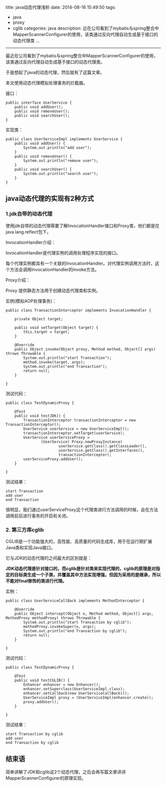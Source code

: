 title: java动态代理浅析
date: 2014-08-16 15:49:50
tags:
- java
- proxy
- cglib
categories: java
description: 近在公司看到了mybatis与spring整合中MapperScannerConfigurer的使用，该类通过反向代理自动生成基于接口的动态代理类 ...

-------------

最近在公司看到了mybatis与spring整合中MapperScannerConfigurer的使用，该类通过反向代理自动生成基于接口的动态代理类。

于是想起了java的动态代理，然后就有了这篇文章。

本文使用动态代理模拟处理事务的拦截器。

接口：

    public interface UserService {
        public void addUser();
        public void removeUser();
        public void searchUser();
    }
    
实现类：    

    public class UserServiceImpl implements UserService {
        public void addUser() {
            System.out.println("add user");
        }
        public void removeUser() {
            System.out.println("remove user");
        }
        public void searchUser() {
            System.out.println("search user");
        }
    }

## java动态代理的实现有2种方式 ##

### 1.jdk自带的动态代理 ###

使用jdk自带的动态代理需要了解InvocationHandler接口和Proxy类，他们都是在java.lang.reflect包下。

InvocationHandler介绍：

InvocationHandler是代理实例的调用处理程序实现的接口。

每个代理实例都具有一个关联的InvocationHandler。对代理实例调用方法时，这个方法会调用InvocationHandler的invoke方法。

Proxy介绍：

Proxy 提供静态方法用于创建动态代理类和实例。

实例(模拟AOP处理事务)：

    public class TransactionInterceptor implements InvocationHandler {

        private Object target;
    
        public void setTarget(Object target) {
            this.target = target;
        }
        
        @Override
        public Object invoke(Object proxy, Method method, Object[] args) throws Throwable {
            System.out.println("start Transaction");
	        method.invoke(target, args);
	        System.out.println("end Transaction");
            return null;
        }

    }
    
测试代码：

    public class TestDynamicProxy {

	    @Test
	    public void testJDK() {
	        TransactionInterceptor transactionInterceptor = new TransactionInterceptor();
	        UserService userService = new UserServiceImpl();
	        transactionInterceptor.setTarget(userService);
	        UserService userServiceProxy =
	                (UserService) Proxy.newProxyInstance(
	                        userService.getClass().getClassLoader(),
	                        userService.getClass().getInterfaces(),
	                        transactionInterceptor);
	        userServiceProxy.addUser();
	    }

	}
    
测试结果：

    start Transaction
	add user
	end Transaction

很明显，我们通过userServiceProxy这个代理类进行方法调用的时候，会在方法调用前后进行事务的开启和关闭。

### 2. 第三方库cglib ###

CGLIB是一个功能强大的，高性能、高质量的代码生成库，用于在运行期扩展Java类和实现Java接口。 

它与JDK的动态代理的之间最大的区别就是：

**JDK动态代理是针对接口的，而cglib是针对类来实现代理的，cglib的原理是对指定的目标类生成一个子类，并覆盖其中方法实现增强，但因为采用的是继承，所以不能对final修饰的类进行代理。**

实例：

	public class UserServiceCallBack implements MethodInterceptor {
	
	    @Override
	    public Object intercept(Object o, Method method, Object[] args, MethodProxy methodProxy) throws Throwable {
	        System.out.println("start Transaction by cglib");
	        methodProxy.invokeSuper(o, args);
	        System.out.println("end Transaction by cglib");
	        return null;
	    }
	
	}

测试代码：

	public class TestDynamicProxy {
	
	    @Test
	    public void testCGLIB() {
	        Enhancer enhancer = new Enhancer();
	        enhancer.setSuperclass(UserServiceImpl.class);
	        enhancer.setCallback(new UserServiceCallBack());
	        UserServiceImpl proxy = (UserServiceImpl)enhancer.create();
	        proxy.addUser();
	    }
	
	}

测试结果：

	start Transaction by cglib
	add user
	end Transaction by cglib

## 结束语 ##

简单讲解了JDK和cglib这2个动态代理，之后会再写篇文章讲讲MapperScannerConfigurer的原理实现。
